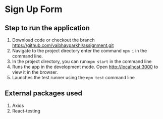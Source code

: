# Sign Up Form 

## Step to run the application
1. Download code or checkout the branch https://github.com/vaibhavparkhi/assignment.git
2. Navigate to the project directory enter the command `npm i` in the command line.
3. In the project directory, you can run:`npm start` in the command line
4. Runs the app in the development mode. Open [http://localhost:3000](http://localhost:3000) to view it in the browser.
5. Launches the test runner using the `npm test` command line

## External packages used 
1. Axios 
2. React-testing 
